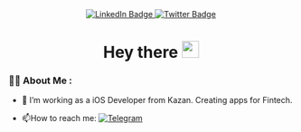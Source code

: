 <div id="badges" align="center">
  <a href="https://linkedin.com/in/mnazirov">
    <img src="https://img.shields.io/badge/LinkedIn-blue?style=for-the-badge&logo=linkedin&logoColor=white" alt="LinkedIn Badge"/>
  </a>
  <a href="https://twitter.com/maratnazirov">
    <img src="https://img.shields.io/badge/Twitter-blue?style=for-the-badge&logo=twitter&logoColor=white" alt="Twitter Badge"/>
  </a>
</div>

<div id="badges" align="center"><img src="https://komarev.com/ghpvc/?username=mnazirov&style=flat-square&color=blue" alt=""/></div>

<h1 align="center">
   Hey there
  <img src="https://media.giphy.com/media/hvRJCLFzcasrR4ia7z/giphy.gif" width="30px"/>
</h1>

### :man_technologist: About Me :

- :telescope: I’m working as a iOS Developer from Kazan. Creating apps for Fintech.
  
- :mailbox:How to reach me: [![Telegram](https://img.shields.io/badge/-mnazirov-blue?style=flat&logo=Telegram&logoColor=white)](https://tlgg.ru/mnazirov)

